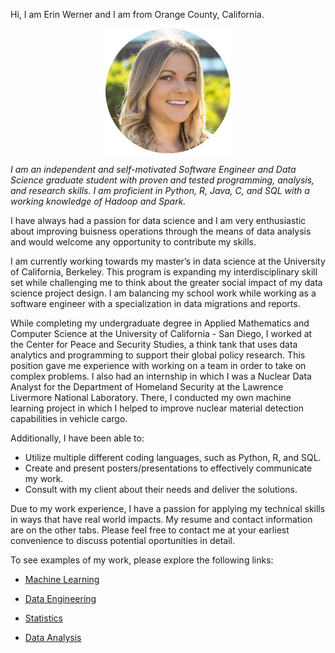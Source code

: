Hi, I am Erin Werner and I am from Orange County, California. 

<p align="center">
  <img src="/images/headshot_circle.png" width="200" height="200">
</p>

*I am an independent and self-motivated Software Engineer and Data Science graduate student with proven and tested programming, analysis, and research skills. I am proficient in Python, R, Java, C, and SQL with a working knowledge of Hadoop and Spark.*

I have always had a passion for data science and I am very enthusiastic about improving buisness operations through the means of data analysis and would welcome any opportunity to contribute my skills. 

I am currently working towards my master’s in data science at the University of California, Berkeley. This program is expanding my interdisciplinary skill set while challenging me to think about the greater social impact of my data science project design. I am balancing my school work while working as a software engineer with a specialization in data migrations and reports.

While completing my undergraduate degree in Applied Mathematics and Computer Science at the University of California - San Diego, I worked at the Center for Peace and Security Studies, a think tank that uses data analytics and programming to support their global policy research. This position gave me experience with working on a team in order to take on complex problems. I also had an internship in which I was a Nuclear Data Analyst for the Department of Homeland Security at the Lawrence Livermore National Laboratory. There, I conducted my own machine learning project in which I helped to improve nuclear material detection capabilities in vehicle cargo.

Additionally, I have been able to:
* Utilize multiple different coding languages, such as Python, R, and SQL.
* Create and present posters/presentations to effectively communicate my work.
* Consult with my client about their needs and deliver the solutions.

Due to my work experience, I have a passion for applying my technical skills in ways that have real world impacts. My resume and contact information are on the other tabs. Please feel free to contact me at your earliest convenience to discuss potential oportunities in detail.

To see examples of my work, please explore the following links:

* [Machine Learning](https://github.com/etwernerMIDS/Machine_Learning)

* [Data Engineering](https://github.com/etwernerMIDS/Data_Engineering)

* [Statistics](https://github.com/etwernerMIDS/Statistics)

* [Data Analysis](https://github.com/etwernerMIDS/Data_Analysis)
